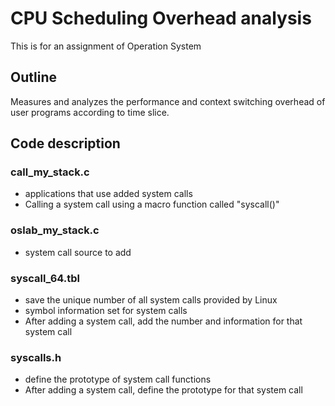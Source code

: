 # CPU Scheduling Overhead analysis
This is for an assignment of Operation System

## Outline
Measures and analyzes the performance and context switching overhead of user programs according to time slice.

## Code description

### call_my_stack.c
- applications that use added system calls
- Calling a system call using a macro function called "syscall()"
  
### oslab_my_stack.c
- system call source to add

### syscall_64.tbl
- save the unique number of all system calls provided by Linux
- symbol information set for system calls
- After adding a system call, add the number and information for that system call

### syscalls.h
- define the prototype of system call functions
- After adding a system call, define the prototype for that system call
